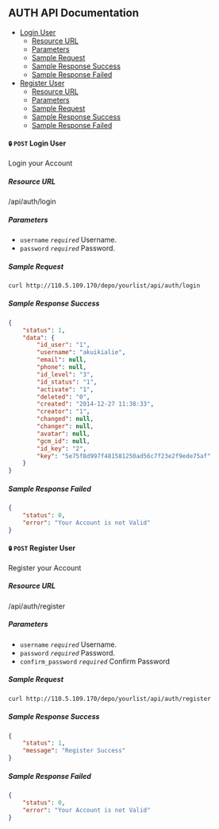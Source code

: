## AUTH API Documentation

- [Login User](#login-user)
    + [Resource URL](#login-user-url)
    + [Parameters](#login-user-param)
    + [Sample Request](#login-user-request)
    + [Sample Response Success](#login-user-response-success)
    + [Sample Response Failed](#login-user-response-failed)
- [Register User](#register-user)
    + [Resource URL](#register-user-url)
    + [Parameters](#register-user-param)
    + [Sample Request](#register-user-request)
    + [Sample Response Success](#register-user-response-success)
    + [Sample Response Failed](#register-user-response-failed)



#### <a name="login-user"></a> `🔒` `POST` Login User
Login your Account

##### <a name="login-user-url"></a> Resource URL
/api/auth/login

##### <a name="login-user-param"></a> Parameters
+ `username` _`required`_ Username.
+ `password` _`required`_ Password.

##### <a name="login-user-request"></a>Sample Request
````sh
curl http://110.5.109.170/depo/yourlist/api/auth/login
````

##### <a name="get-active-user-response-success"></a>Sample Response Success

````json
{
    "status": 1,
    "data": {
        "id_user": "1",
        "username": "akuikialie",
        "email": null,
        "phone": null,
        "id_level": "3",
        "id_status": "1",
        "activate": "1",
        "deleted": "0",
        "created": "2014-12-27 11:38:33",
        "creator": "1",
        "changed": null,
        "changer": null,
        "avatar": null,
        "gcm_id": null,
        "id_key": "2",
        "key": "5e75f8d997f481581250ad56c7f23e2f9ede75af"
    }
}
````
##### <a name="get-active-user-response-failed"></a>Sample Response Failed

````json
{
    "status": 0,
    "error": "Your Account is not Valid"
}
````


#### <a name="register-user"></a> `🔒` `POST` Register User
Register your Account

##### <a name="register-user-url"></a> Resource URL
/api/auth/register

##### <a name="register-user-param"></a> Parameters
+ `username` _`required`_ Username.
+ `password` _`required`_ Password.
+ `confirm_password` _`required`_ Confirm Password 

##### <a name="register-user-request"></a>Sample Request
````sh
curl http://110.5.109.170/depo/yourlist/api/auth/register
````

##### <a name="register-user-response-success"></a>Sample Response Success

````json
{
    "status": 1,
    "message": "Register Success"
}
````
##### <a name="register-user-response-failed"></a>Sample Response Failed

````json
{
    "status": 0,
    "error": "Your Account is not Valid"
}
````
